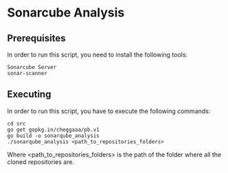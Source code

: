 # Sonarcube Analysis

## Prerequisites

In order to run this script, you need to install the following tools:

```
Sonarcube Server
sonar-scanner
```

## Executing

In order to run this script, you have to execute the following commands:

```
cd src
go get gopkg.in/cheggaaa/pb.v1
go build -o sonarqube_analysis
./sonarqube_analysis <path_to_repositories_folders>
```
Where <path_to_repositories_folders> is the path of the folder where all the cloned repositories are.